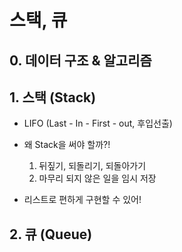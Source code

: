 # 스택, 큐

## 0. 데이터 구조 & 알고리즘



## 1. 스택 (Stack)

- LIFO (Last - In - First - out, 후입선출)

- 왜 Stack을 써야 할까?!
  1. 뒤짚기, 되돌리기, 되돌아가기 
  2. 마무리 되지 않은 일을 임시 저장

- 리스트로 편하게 구현할 수 있어!



## 2. 큐 (Queue)

